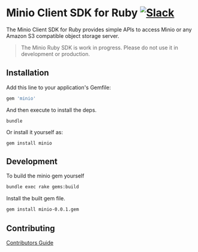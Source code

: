 # Minio Client SDK for Ruby [![Slack](https://slack.minio.io/slack?type=svg)](https://slack.minio.io)

The Minio Client SDK for Ruby provides simple APIs to access Minio or any Amazon S3 compatible object storage server.

<blockquote>
The Minio Ruby SDK is work in progress. Please do not use it in development or production.
</blockquote>

## Installation

Add this line to your application's Gemfile:

```ruby
gem 'minio'
```

And then execute to install the deps.

```
bundle
```

Or install it yourself as:

```
gem install minio
```

## Development

To build the minio gem yourself

```sh
bundle exec rake gems:build
```

Install the built gem file.

```sh
gem install minio-0.0.1.gem
```

## Contributing

[Contributors Guide](https://github.com/minio/minio-ruby/blob/master/CONTRIBUTING.md)

